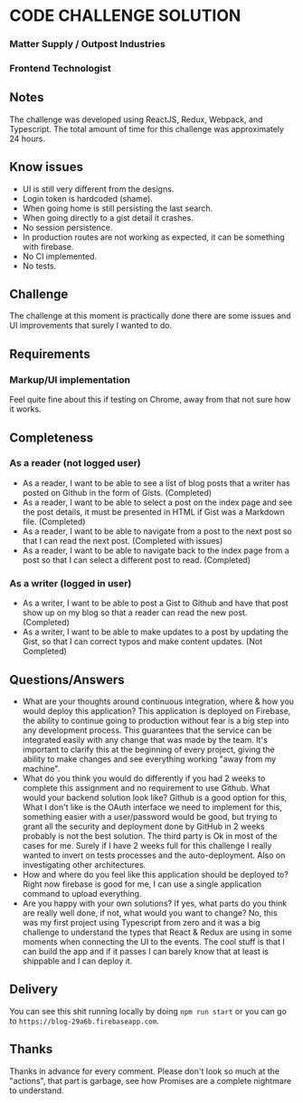 # CODE CHALLENGE SOLUTION

### Matter Supply / Outpost Industries

### Frontend Technologist

## Notes

The challenge was developed using ReactJS, Redux, Webpack, and Typescript. The total amount of time for this challenge was approximately 24 hours.

## Know issues

- UI is still very different from the designs.
- Login token is hardcoded (shame).
- When going home is still persisting the last search.
- When going directly to a gist detail it crashes.
- No session persistence.
- In production routes are not working as expected, it can be something with firebase.
- No CI implemented.
- No tests.

## Challenge

The challenge at this moment is practically done there are some issues and UI improvements that surely I wanted to do.

## Requirements

### Markup/UI implementation

Feel quite fine about this if testing on Chrome, away from that not sure how it works.

## Completeness

### As a reader (not logged user)

- As a reader, I want to be able to see a list of blog posts that a writer has posted on Github in the form of Gists. (Completed)
- As a reader, I want to be able to select a post on the index page and see the post details, it must be presented in HTML if Gist was a Markdown file. (Completed)
- As a reader, I want to be able to navigate from a post to the next post so that I can read the next post. (Completed with issues)
- As a reader, I want to be able to navigate back to the index page from a post so that I can select a different post to read. (Completed)

### As a writer (logged in user)

- As a writer, I want to be able to post a Gist to Github and have that post show up on my blog so that a reader can read the new post. (Completed)
- As a writer, I want to be able to make updates to a post by updating the Gist, so that I can correct typos and make content updates. (Not Completed)

## Questions/Answers

- What are your thoughts around continuous integration, where & how you would deploy this application?
  This application is deployed on Firebase, the ability to continue going to production without fear is a big step into any development process. This guarantees that the service can be integrated easily with any change that was made by the team. It's important to clarify this at the beginning of every project, giving the ability to make changes and see everything working "away from my machine".
- What do you think you would do differently if you had 2 weeks to complete this assignment and no requirement to use Github. What would your backend solution look like?
  Github is a good option for this, What I don't like is the OAuth interface we need to implement for this, something easier with a user/password would be good, but trying to grant all the security and deployment done by GitHub in 2 weeks probably is not the best solution. The third party is Ok in most of the cases for me. Surely if I have 2 weeks full for this challenge I really wanted to invert on tests processes and the auto-deployment. Also on investigating other architectures.
- How and where do you feel like this application should be deployed to?
  Right now firebase is good for me, I can use a single application command to upload everything.
- Are you happy with your own solutions? If yes, what parts do you think are really well done, if not, what would you want to change?
  No, this was my first project using Typescript from zero and it was a big challenge to understand the types that React & Redux are using in some moments when connecting the UI to the events. The cool stuff is that I can build the app and if it passes I can barely know that at least is shippable and I can deploy it.

## Delivery

You can see this shit running locally by doing `npm run start` or you can go to `https://blog-29a6b.firebaseapp.com`.

## Thanks

Thanks in advance for every comment. Please don't look so much at the "actions", that part is garbage, see how Promises are a complete nightmare to understand.

